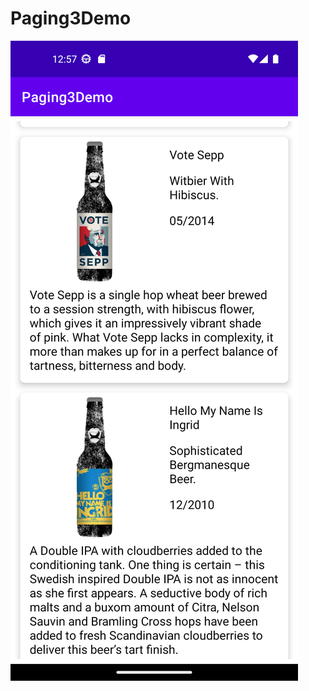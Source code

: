 # Paging3Demo

![Beer Listing Home Page](https://github.com/arashjit-singh/Paging3Demo/raw/master/Screenshots/Screenshot_20230516_125742.png)
